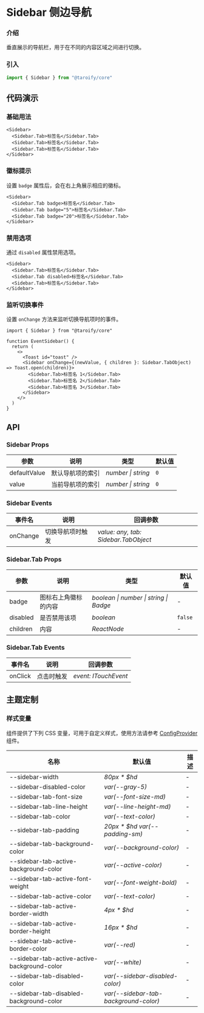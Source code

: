 # Sidebar 侧边导航

### 介绍

垂直展示的导航栏，用于在不同的内容区域之间进行切换。

### 引入

```ts
import { Sidebar } from "@taroify/core"
```

## 代码演示

### 基础用法

```tsx
<Sidebar>
  <Sidebar.Tab>标签名</Sidebar.Tab>
  <Sidebar.Tab>标签名</Sidebar.Tab>
  <Sidebar.Tab>标签名</Sidebar.Tab>
</Sidebar>
```

### 徽标提示

设置 `badge` 属性后，会在右上角展示相应的徽标。

```tsx
<Sidebar>
  <Sidebar.Tab badge>标签名</Sidebar.Tab>
  <Sidebar.Tab badge="5">标签名</Sidebar.Tab>
  <Sidebar.Tab badge="20">标签名</Sidebar.Tab>
</Sidebar>
```

### 禁用选项

通过 `disabled` 属性禁用选项。

```tsx
<Sidebar>
  <Sidebar.Tab>标签名</Sidebar.Tab>
  <Sidebar.Tab disabled>标签名</Sidebar.Tab>
  <Sidebar.Tab>标签名</Sidebar.Tab>
</Sidebar>
```

### 监听切换事件

设置 `onChange` 方法来监听切换导航项时的事件。

```tsx
import { Sidebar } from "@taroify/core"

function EventSidebar() {
  return (
    <>
      <Toast id="toast" />
      <Sidebar onChange={(newValue, { children }: Sidebar.TabObject) => Toast.open(children)}>
        <Sidebar.Tab>标签名 1</Sidebar.Tab>
        <Sidebar.Tab>标签名 2</Sidebar.Tab>
        <Sidebar.Tab>标签名 3</Sidebar.Tab>
      </Sidebar>
    </>
  )
}
```

## API

### Sidebar Props

| 参数    | 说明             | 类型               | 默认值 |
| ------- | ---------------- | ------------------ | ------ |
| defaultValue | 默认导航项的索引 | _number \| string_ | `0`    |
| value | 当前导航项的索引 | _number \| string_ | `0`    |

### Sidebar Events

| 事件名 | 说明             | 回调参数        |
| ------ | ---------------- | --------------- |
| onChange | 切换导航项时触发 | _value: any, tab: Sidebar.TabObject_ |

### Sidebar.Tab Props

| 参数 | 说明 | 类型 | 默认值 |
| --- | --- | --- | --- |
| badge | 图标右上角徽标的内容 | _boolean \| number \| string \| Badge_ | - |
| disabled | 是否禁用该项 | _boolean_ | `false` |
| children | 内容 | _ReactNode_ | - |

### Sidebar.Tab Events

| 事件名 | 说明       | 回调参数        |
| ------ | ---------- | --------------- |
| onClick  | 点击时触发 | _event: ITouchEvent_|

## 主题定制

### 样式变量

组件提供了下列 CSS 变量，可用于自定义样式，使用方法请参考 [ConfigProvider](/components/config-provider/) 组件。

| 名称                                           | 默认值                                   | 描述  |
|----------------------------------------------|---------------------------------------|-----|
| --sidebar-width                              | _80px * $hd_                          | -   |
| --sidebar-disabled-color                     | _var(--gray-5)_                       | -   |
| --sidebar-tab-font-size                      | _var(--font-size-md)_                 | -   |
| --sidebar-tab-line-height                    | _var(--line-height-md)_               | -   |
| --sidebar-tab-color                          | _var(--text-color)_                   | -   |
| --sidebar-tab-padding                        | _20px * $hd var(--padding-sm)_        | -   |
| --sidebar-tab-background-color               | _var(--background-color)_             | -   |
| --sidebar-tab-active-background-color        | _var(--active-color)_                 | -   |
| --sidebar-tab-active-font-weight             | _var(--font-weight-bold)_             | -   |
| --sidebar-tab-active-color                   | _var(--text-color)_                   | -   |
| --sidebar-tab-active-border-width            | _4px * $hd_                           | -   |
| --sidebar-tab-active-border-height           | _16px * $hd_                          | -   |
| --sidebar-tab-active-border-color            | _var(--red)_                          | -   |
| --sidebar-tab-active-active-background-color | _var(--white)_                        | -   |
| --sidebar-tab-disabled-color                 | _var(--sidebar-disabled-color)_       | -   |
| --sidebar-tab-disabled-background-color      | _var(--sidebar-tab-background-color)_ | -   |
